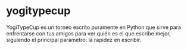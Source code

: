 # yogitypecup
YogiTypeCup es un torneo escrito puramente en Python que sirve para enfrentarse con tus amigos para ver quién es el que escribe mejor, siguiendo el principal parámetro: la rapidez en escribir.
